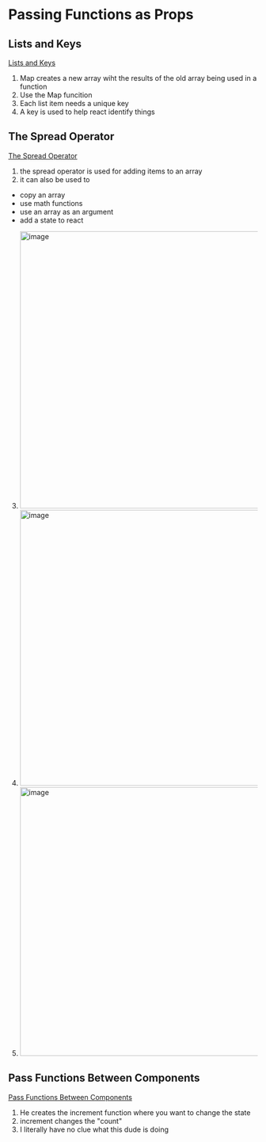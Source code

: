 # Passing Functions as Props

## Lists and Keys
[Lists and Keys](https://reactjs.org/docs/lists-and-keys.html)

1. Map creates a new array wiht the results of the old array being used in a function
2. Use the Map funcition
3. Each list item needs a unique key
4. A key is used to help react identify things


## The Spread Operator
[The Spread Operator](https://medium.com/coding-at-dawn/how-to-use-the-spread-operator-in-javascript-b9e4a8b06fab)

1. the spread operator is used for adding items to an array
2. it can also be used to 
  - copy an array
  - use math functions
  - use an array as an argument
  - add a state to react
3. <img width="560" alt="image" src="https://user-images.githubusercontent.com/108432978/200891615-c6363222-5b02-4991-b809-0c4ff284f617.png">
4. <img width="557" alt="image" src="https://user-images.githubusercontent.com/108432978/200891687-34879333-79cf-4d2e-a095-aa7e88ed427e.png">
5. <img width="543" alt="image" src="https://user-images.githubusercontent.com/108432978/200891750-bda64273-fa85-4e1a-9cc4-afcedae617c0.png">


## Pass Functions Between Components
[Pass Functions Between Components](https://www.youtube.com/watch?v=c05OL7XbwXU)

1. He creates the increment function where you want to change the state
2. increment changes the "count"
3. I literally have no clue what this dude is doing 
